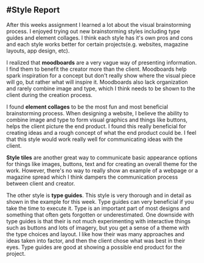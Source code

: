 #Style Report
---
After this weeks assignment I learned a lot about the visual brainstorming process. I enjoyed trying out new brainstorming styles including type guides and element collages. I think each style has it's own pros and cons and each style works better for certain projects(e.g. websites, magazine layouts, app design, etc).

I realized that **moodboards** are a very vague way of presenting information. I find them to benefit the creator more than the client. Moodboards help spark inspiration for a concept but don't really show where the visual piece will go, but rather what will inspire it. Moodboards also lack organization and rarely combine image and type, which I think needs to be shown to the client during the creation process. 

I found **element collages** to be the most fun and most beneficial brainstorming process. When designing a website, I believe the ability to combine image and type to form visual graphics and things like buttons, helps the client picture the end product. I found this really beneficial for creating ideas and a rough concept of what the end product could be. I feel that this style would work really well for communicating ideas with the client.

**Style tiles** are another great way to communicate basic appearance options for things like images, buttons, text and for creating an overall theme for the work. However, there's no way to really show an example of a webpage or a magazine spread which I think dampers the communication process between client and creator.

The other style is **type guides**. This style is very thorough and in detail as shown in the example for this week. Type guides can very beneficial if you take the time to execute it. Type is an important part of most designs and something that often gets forgotten or underestimated. One downside with type guides is that their is not much experimenting with interactive things such as buttons and lots of imagery, but you get a sense of a theme with the type choices and layout. I like how their was many approaches and ideas taken into factor, and then the client chose what was best in their eyes. Type guides are good at showing a possible end product for the project.